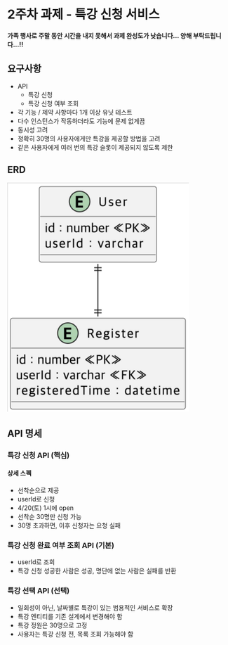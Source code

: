 # 2주차 과제 - 특강 신청 서비스

#### 가족 행사로 주말 동안 시간을 내지 못해서 과제 완성도가 낮습니다... 양해 부탁드립니다...!!

## 요구사항
- API
  - 특강 신청
  - 특강 신청 여부 조회
- 각 기능 / 제약 사항마다 1개 이상 유닛 테스트
- 다수 인스턴스가 작동하더라도 기능에 문제 없게끔
- 동시성 고려
- 정확히 30명의 사용자에게만 특강을 제공할 방법을 고려
- 같은 사용자에게 여러 번의 특강 슬롯이 제공되지 않도록 제한


## ERD
![ERD.png](ERD.png)

## API 명세

### 특강 신청 API (핵심)
#### 상세 스펙
- 선착순으로 제공
- userId로 신청
- 4/20(토) 1시에 open
- 선착순 30명만 신청 가능
- 30명 초과하면, 이후 신청자는 요청 실패


### 특강 신청 완료 여부 조회 API (기본)
- userId로 조회
- 특강 신청 성공한 사람은 성공, 명단에 없는 사람은 실패를 반환



### 특강 선택 API (선택)
- 일회성이 아닌, 날짜별로 특강이 있는 범용적인 서비스로 확장
- 특강 엔티티를 기존 설계에서 변경해야 함
- 특강 정원은 30명으로 고정
- 사용자는 특강 신청 전, 목록 조회 가능해야 함

